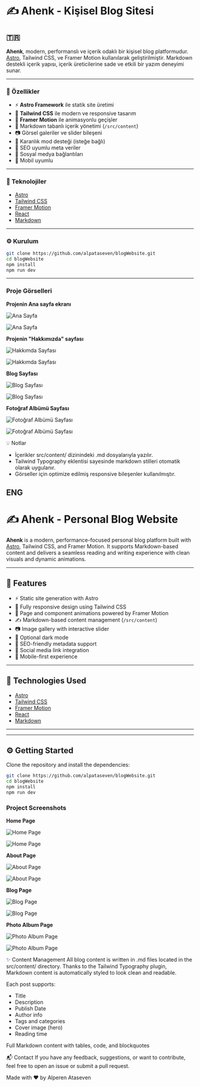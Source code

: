 # ✍️ Ahenk - Kişisel Blog Sitesi

## 🇹🇷 

**Ahenk**, modern, performanslı ve içerik odaklı bir kişisel blog platformudur. [Astro](https://astro.build/), Tailwind CSS, ve Framer Motion kullanılarak geliştirilmiştir. Markdown destekli içerik yapısı, içerik üreticilerine sade ve etkili bir yazım deneyimi sunar.

---

### 🚀 Özellikler

- ⚡️ **Astro Framework** ile statik site üretimi
- 💨 **Tailwind CSS** ile modern ve responsive tasarım
- 🎥 **Framer Motion** ile animasyonlu geçişler
- 📁 Markdown tabanlı içerik yönetimi (`/src/content`)
- 📷 Görsel galeriler ve slider bileşeni
- 🌙 Karanlık mod desteği (isteğe bağlı)
- 🧠 SEO uyumlu meta veriler
- 🔗 Sosyal medya bağlantıları
- 📱 Mobil uyumlu

---

### 🧰 Teknolojiler

- [Astro](https://astro.build/)
- [Tailwind CSS](https://tailwindcss.com/)
- [Framer Motion](https://www.framer.com/motion/)
- [React](https://react.dev/)
- [Markdown](https://www.markdownguide.org/)

---

### ⚙️ Kurulum

```bash
git clone https://github.com/alpataseven/blogWebsite.git
cd blogWebsite
npm install
npm run dev
````

---

### Proje Görselleri

**Projenin Ana sayfa ekranı**

![Ana Sayfa](https://github.com/alpataseven/blogWebsite/blob/master/ss/1.png)

![Ana Sayfa](https://github.com/alpataseven/blogWebsite/blob/master/ss/6.png)

**Projenin "Hakkımızda" sayfası**

![Hakkımda Sayfası](https://github.com/alpataseven/blogWebsite/blob/master/ss/3.png)

![Hakkımda Sayfası](https://github.com/alpataseven/blogWebsite/blob/master/ss/7.png)

**Blog Sayfası**

![Blog Sayfası ](https://github.com/alpataseven/blogWebsite/blob/master/ss/2.png)

![Blog Sayfası ](https://github.com/alpataseven/blogWebsite/blob/master/ss/10.png)

**Fotoğraf Albümü Sayfası**

![Fotoğraf Albümü Sayfası](https://github.com/alpataseven/blogWebsite/blob/master/ss/4.png)

![Fotoğraf Albümü Sayfası](https://github.com/alpataseven/blogWebsite/blob/master/ss/5.png)

💡 Notlar

- İçerikler src/content/ dizinindeki .md dosyalarıyla yazılır.
- Tailwind Typography eklentisi sayesinde markdown stilleri otomatik olarak uygulanır.
- Görseller için optimize edilmiş responsive bileşenler kullanılmıştır.

## ENG

# ✍️ Ahenk - Personal Blog Website

**Ahenk** is a modern, performance-focused personal blog platform built with [Astro](https://astro.build/), Tailwind CSS, and Framer Motion. It supports Markdown-based content and delivers a seamless reading and writing experience with clean visuals and dynamic animations.

---

## 🚀 Features

- ⚡️ Static site generation with Astro
- 💨 Fully responsive design using Tailwind CSS
- 🎥 Page and component animations powered by Framer Motion
- ✍️ Markdown-based content management (`/src/content`)
- 📷 Image gallery with interactive slider
- 🌙 Optional dark mode
- 🧠 SEO-friendly metadata support
- 🔗 Social media link integration
- 📱 Mobile-first experience

---

## 🧰 Technologies Used

- [Astro](https://astro.build/)
- [Tailwind CSS](https://tailwindcss.com/)
- [Framer Motion](https://www.framer.com/motion/)
- [React](https://react.dev/)
- [Markdown](https://www.markdownguide.org/)

---


---

## ⚙️ Getting Started

Clone the repository and install the dependencies:

```bash
git clone https://github.com/alpataseven/blogWebsite.git
cd blogWebsite
npm install
npm run dev
```

### Project Screenshots

**Home Page**

![Home Page](https://github.com/alpataseven/blogWebsite/blob/master/ss/1.png)

![Home Page](https://github.com/alpataseven/blogWebsite/blob/master/ss/6.png)

**About Page**

![About Page](https://github.com/alpataseven/blogWebsite/blob/master/ss/3.png)

![About Page](https://github.com/alpataseven/blogWebsite/blob/master/ss/7.png)

**Blog Page**

![Blog Page](https://github.com/alpataseven/blogWebsite/blob/master/ss/2.png)

![Blog Page](https://github.com/alpataseven/blogWebsite/blob/master/ss/10.png)

**Photo Album Page**

![Photo Album Page](https://github.com/alpataseven/blogWebsite/blob/master/ss/4.png)

![Photo Album Page](https://github.com/alpataseven/blogWebsite/blob/master/ss/5.png)


✨ Content Management
All blog content is written in .md files located in the src/content/ directory. Thanks to the Tailwind Typography plugin, Markdown content is automatically styled to look clean and readable.

Each post supports:

- Title
- Description
- Publish Date
- Author info
- Tags and categories
- Cover image (hero)
- Reading time

Full Markdown content with tables, code, and blockquotes

📬 Contact
If you have any feedback, suggestions, or want to contribute, feel free to open an issue or submit a pull request.

Made with ♥ by Alperen Ataseven


